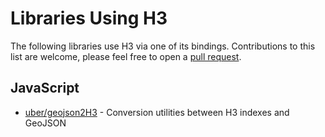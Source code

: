 # Libraries Using H3

The following libraries use H3 via one of its bindings. Contributions to this list are welcome, please feel free to open a [pull request](https://github.com/uber/h3/tree/master/docs/community/libraries.md).

## JavaScript

- [uber/geojson2H3](https://github.com/uber/geojson2H3) - Conversion utilities between H3 indexes and GeoJSON
